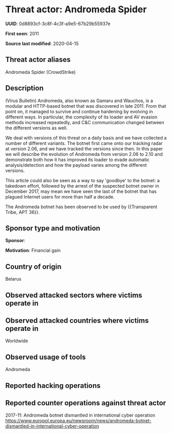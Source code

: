 # Threat actor: Andromeda Spider

**UUID**: 0d8893cf-3c8f-4c3f-a9e5-67b29b55937e

**First seen**: 2011

**Source last modified**: 2020-04-15

## Threat actor aliases

Andromeda Spider (CrowdStrike)

## Description

(Virus Bulletin) Andromeda, also known as Gamaru and Wauchos, is a modular and HTTP-based botnet that was discovered in late 2011. From that point on, it managed to survive and continue hardening by evolving in different ways. In particular, the complexity of its loader and AV evasion methods increased repeatedly, and C&C communication changed between the different versions as well.

We deal with versions of this threat on a daily basis and we have collected a number of different variants. The botnet first came onto our tracking radar at version 2.06, and we have tracked the versions since then. In this paper we will describe the evolution of Andromeda from version 2.06 to 2.10 and demonstrate both how it has improved its loader to evade automatic analysis/detection and how the payload varies among the different versions.

This article could also be seen as a way to say 'goodbye' to the botnet: a takedown effort, followed by the arrest of the suspected botnet owner in December 2017, may mean we have seen the last of the botnet that has plagued Internet users for more than half a decade.

The Andromeda botnet has been observed to be used by {{Transparent Tribe, APT 36}}.

## Sponsor type and motivation

**Sponsor**: 

**Motivation**: Financial gain


## Country of origin

Belarus

## Observed attacked sectors where victims operate in



## Observed attacked countries where victims operate in

Worldwide

## Observed usage of tools

Andromeda

## Reported hacking operations



## Reported counter operations against threat actor

2017-11: Andromeda botnet dismantled in international cyber operation
https://www.europol.europa.eu/newsroom/news/andromeda-botnet-dismantled-in-international-cyber-operation




